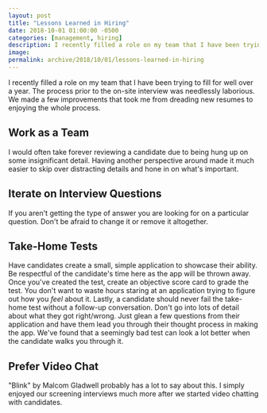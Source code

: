 ```yaml
---
layout: post
title: "Lessons Learned in Hiring"
date: 2018-10-01 01:00:00 -0500
categories: [management, hiring]
description: I recently filled a role on my team that I have been trying to fill for well over a year. The process prior to the on-site interview was needlessly laborious. We made a few improvements that took me from dreading new resumes to enjoying the whole process.
image: 
permalink: archive/2018/10/01/lessons-learned-in-hiring
---
```


I recently filled a role on my team that I have been trying to fill for well over a year. The process prior to the on-site interview was needlessly laborious. We made a few improvements that took me from dreading new resumes to enjoying the whole process.

## Work as a Team
I would often take forever reviewing a candidate due to being hung up on some insignificant detail. Having another perspective around made it much easier to skip over distracting details and hone in on what's important.

## Iterate on Interview Questions
If you aren't getting the type of answer you are looking for on a particular question. Don't be afraid to change it or remove it altogether.

## Take-Home Tests
Have candidates create a small, simple application to showcase their ability. Be respectful of the candidate's time here as the app will be thrown away. Once you've created the test, create an objective score card to grade the test. You don't want to waste hours staring at an application trying to figure out how you _feel_ about it. Lastly, a candidate should never fail the take-home test without a follow-up conversation. Don't go into lots of detail about what they got right/wrong. Just glean a few questions from their application and have them lead you through their thought process in making the app. We've found that a seemingly bad test can look a lot better when the candidate walks you through it.

## Prefer Video Chat
"Blink" by Malcom Gladwell probably has a lot to say about this. I simply enjoyed our screening interviews much more after we started video chatting with candidates.